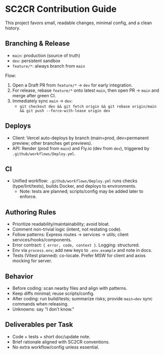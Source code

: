 # SC2CR Contribution Guide

This project favors small, readable changes, minimal config, and a clean history.

## Branching & Release
- `main`: production (source of truth)
- `dev`: persistent sandbox
- `feature/*`: always branch from `main`

Flow:
1. Open a Draft PR from `feature/*` → `dev` for early integration.
2. For release, rebase `feature/*` onto latest `main`, then open PR → `main` and merge after green CI.
3. Immediately sync `main` → `dev`:
   - `git checkout dev && git fetch origin && git rebase origin/main && git push --force-with-lease origin dev`

## Deploys
- Client: Vercel auto-deploys by branch (main=prod, dev=permanent preview; other branches get previews).
- API: Render (prod from `main`) and Fly.io (dev from `dev`), triggered by `.github/workflows/Deploy.yml`.

## CI
- Unified workflow: `.github/workflows/Deploy.yml` runs checks (type/lint/tests), builds Docker, and deploys to environments.
   - Note: tests are planned; scripts/config may be added later to enforce.

## Authoring Rules
- Prioritize readability/maintainability; avoid bloat.
- Comment non-trivial logic (intent, not restating code).
- Follow patterns: Express routes → services → utils; client services/hooks/components.
- Error contract: `{ error, code, context }`. Logging: structured.
- Env via `process.env`; add new keys to `.env.example` and note in docs.
- Tests (Vitest planned): co-locate. Prefer MSW for client and axios mocking for server.

## Behavior
- Before coding: scan nearby files and align with patterns.
- Keep diffs minimal; reuse scripts/config.
- After coding: run build/tests; summarize risks; provide `main→dev` sync commands when releasing.
- Unknowns: say “I don’t know.”

## Deliverables per Task
- Code + tests + short doc/update note.
- Brief rationale aligned with SC2CR conventions.
- No extra workflow/config unless essential.